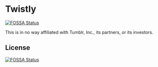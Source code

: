 # Twistly
[![FOSSA Status](https://app.fossa.io/api/projects/git%2Bgithub.com%2Ftwistly%2Fapi.svg?type=shield)](https://app.fossa.io/projects/git%2Bgithub.com%2Ftwistly%2Fapi?ref=badge_shield)


This is in no way affiliated with Tumblr, Inc., its partners, or its investors.


## License
[![FOSSA Status](https://app.fossa.io/api/projects/git%2Bgithub.com%2Ftwistly%2Fapi.svg?type=large)](https://app.fossa.io/projects/git%2Bgithub.com%2Ftwistly%2Fapi?ref=badge_large)